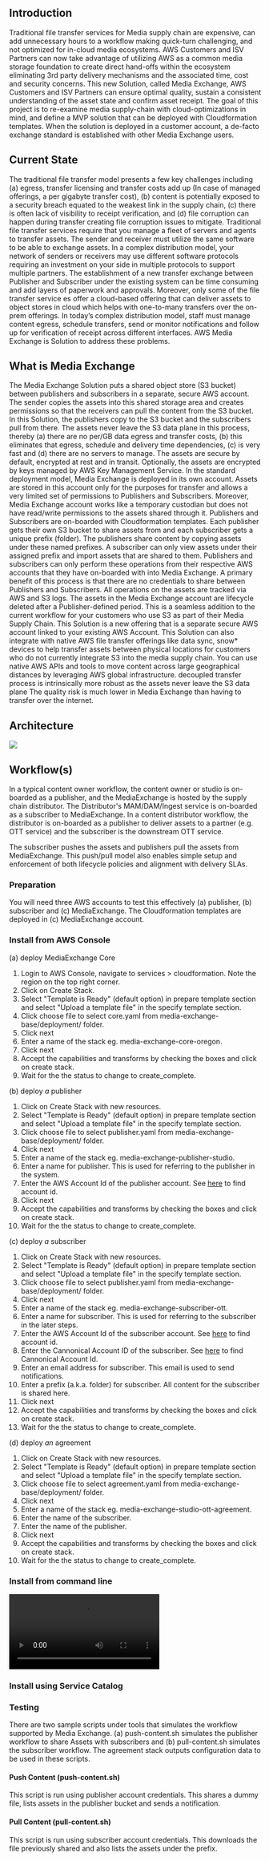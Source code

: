 ## Introduction
Traditional file transfer services for Media supply chain are expensive, can add unnecessary hours to a workflow making quick-turn challenging, and not optimized for in-cloud media ecosystems. AWS Customers and ISV Partners can now take advantage of utilizing AWS as a common media storage foundation to create direct hand-offs within the ecosystem eliminating 3rd party delivery mechanisms and the associated time, cost and security concerns. This new Solution, called Media Exchange, AWS Customers and ISV Partners can ensure optimal quality, sustain a consistent understanding of the asset state and confirm asset receipt. The goal of this project is to re-examine media supply-chain with cloud-optimizations in mind, and define a MVP solution that can be deployed with Cloudformation templates. When the solution is deployed in a customer account, a de-facto exchange standard is established with other Media Exchange users.

## Current State  
The traditional file transfer model presents a few key challenges including (a) egress, transfer licensing and transfer costs add up (In case of managed offerings, a per gigabyte transfer cost), (b) content is potentially exposed to a security breach equated to the weakest link in the supply chain, (c) there is often lack of visibility to receipt verification, and (d) file corruption can happen during transfer creating file corruption issues to mitigate. Traditional file transfer services require that you manage a fleet of servers and agents to transfer assets. The sender and receiver must utilize the same software to be able to exchange assets. In a complex distribution model, your network of senders or receivers may use different software protocols requiring an investment on your side in multiple protocols to support multiple partners.  The establishment of a new transfer exchange between Publisher and Subscriber under the existing system can be time consuming and add layers of paperwork and approvals. Moreover, only some of the file transfer service
es offer a cloud-based offering that can deliver assets to object stores in cloud which helps with one-to-many transfers over the on-prem offerings. In today’s complex distribution model, staff must manage content egress, schedule transfers, send or monitor notifications and follow up for verification of receipt across different interfaces. AWS Media Exchange is Solution to address these problems.

## What is Media Exchange
The Media Exchange Solution puts a shared object store (S3 bucket) between publishers and subscribers in a separate, secure AWS account. The sender copies the assets into this shared storage area and creates permissions so that the receivers can pull the content from the S3 bucket. In this Solution, the publishers copy to the S3 bucket and the subscribers pull from there. The assets never leave the S3 data plane in this process, thereby (a) there are no per/GB data egress and transfer costs, (b) this eliminates that egress, schedule and delivery time dependencies, (c) is very fast and (d) there are no servers to manage. The assets are secure by default, encrypted at rest and in transit. Optionally, the assets are encrypted by keys managed by AWS Key Management Service. In the standard deployment model, Media Exchange is deployed in its own account. Assets are stored in this account only for the purposes for transfer and allows a very limited set of permissions to Publishers and Subscribers. Moreover, Media Exchange account works like a temporary custodian but does not have read/write permissions to the assets shared through it. Publishers and Subscribers are on-boarded with Cloudformation templates. Each publisher gets their own S3 bucket to share assets from and each subscriber gets a unique prefix (folder). The publishers share content by copying assets under these named prefixes. A subscriber can only view assets under their assigned prefix and import assets that are shared to them. Publishers and subscribers can only perform these operations from their respective AWS accounts that they have on-boarded with into Media Exchange. A primary benefit of this process is that there are no credentials to share between Publishers and Subscribers. All operations on the assets are tracked via AWS and S3 logs. The assets in the Media Exchange account are lifecycle deleted after a Publisher-defined period.
This is a seamless addition to the current workflow for your customers who use S3 as part of their Media Supply Chain. This Solution is a new offering that is a separate secure AWS account linked to your existing AWS Account. This Solution can also integrate with native AWS file transfer offerings like data sync, snow* devices to help transfer assets between physical locations for customers who do not currently integrate S3 into the media supply chain. You can use native AWS APIs and tools to move content across large geographical distances by leveraging AWS global infrastructure. decoupled transfer process is intrinsically more robust as the assets never leave the S3 data plane The quality risk is much lower in Media Exchange than having to transfer over the internet.

## Architecture

![](images/Architecture.png)


## Workflow(s)

In a typical content owner workflow, the content owner or studio is on-boarded as a publisher, and the MediaExchange is hosted by the supply chain distributor. The Distributor's MAM/DAM/Ingest service is on-boarded as a subscriber to MediaExchange. In a content distributor workflow, the distributor is on-boarded as a publisher to deliver assets to a partner (e.g. OTT service) and the subscriber is the downstream OTT service.

The subscriber pushes the assets and publishers pull the assets from MediaExchange. This push/pull model also enables simple setup and enforcement of both lifecycle policies and alignment with delivery SLAs.

### Preparation
You will need three AWS accounts to test this effectively (a) publisher, (b) subscriber and (c) MediaExchange. The Cloudformation templates are deployed in (c) MediaExchange account.

### Install from AWS Console
(a) deploy MediaExchange Core
1. Login to AWS Console, navigate to services > cloudformation. Note the region on the top right corner.
1. Click on Create Stack.
1. Select "Template is Ready" (default option) in prepare template section and select "Upload a template file" in the specify template section.
1. Click choose file to select core.yaml from media-exchange-base/deployment/ folder.
1. Click next
1. Enter a name of the stack eg. media-exchange-core-oregon.
1. Click next
1. Accept the capabilities and transforms by checking the boxes and click on create stack.
1. Wait for the the status to change to create_complete.

(b) deploy _a_ publisher
1. Click on Create Stack with new resources.
1. Select "Template is Ready" (default option) in prepare template section and select "Upload a template file" in the specify template section.
1. Click choose file to select publisher.yaml from media-exchange-base/deployment/ folder.
1. Click next
1. Enter a name of the stack eg. media-exchange-publisher-studio.
1. Enter a name for publisher. This is used for referring to the publisher in the system.  
1. Enter the AWS Account Id of the publisher account. See [here](https://docs.aws.amazon.com/IAM/latest/UserGuide/console_account-alias.html#FindingYourAWSId) to find account id.
1. Click next
1. Accept the capabilities and transforms by checking the boxes and click on create stack.
1. Wait for the the status to change to create_complete.

(c) deploy _a_ subscriber
1. Click on Create Stack with new resources.
1. Select "Template is Ready" (default option) in prepare template section and select "Upload a template file" in the specify template section.
1. Click choose file to select publisher.yaml from media-exchange-base/deployment/ folder.
1. Click next
1. Enter a name of the stack eg. media-exchange-subscriber-ott.
1. Enter a name for subscriber. This is used for referring to the subscriber in the later steps.  
1. Enter the AWS Account Id of the subscriber account. See [here](https://docs.aws.amazon.com/IAM/latest/UserGuide/console_account-alias.html#FindingYourAWSId) to find account id.
1. Enter the Cannonical Account ID of the subscriber. See [here](https://docs.aws.amazon.com/general/latest/gr/acct-identifiers.html#FindingCanonicalId) to find Cannonical Account Id.
1. Enter an email address for subscriber. This email is used to send notifications.
1. Enter a prefix (a.k.a. folder) for subscriber. All content for the subscriber is shared here.
1. Click next
1. Accept the capabilities and transforms by checking the boxes and click on create stack.
1. Wait for the the status to change to create_complete.

(d) deploy _an_ agreement
1. Click on Create Stack with new resources.
1. Select "Template is Ready" (default option) in prepare template section and select "Upload a template file" in the specify template section.
1. Click choose file to select agreement.yaml from media-exchange-base/deployment/ folder.
1. Click next
1. Enter a name of the stack eg. media-exchange-studio-ott-agreement.
1. Enter the name of the subscriber.
1. Enter the name of the publisher.
1. Click next
1. Accept the capabilities and transforms by checking the boxes and click on create stack.
1. Wait for the the status to change to create_complete.

### Install from command line

![](media-exchange-base/images/install-cli-demo.mp4)

### Install using Service Catalog


### Testing
There are two sample scripts under tools that simulates the workflow supported by Media Exchange. (a) push-content.sh simulates the publisher workflow to share Assets with subscribers and (b) pull-content.sh simulates the subscriber workflow. The agreement stack outputs configuration data to be used in these scripts.

#### Push Content (push-content.sh)
This script is run using publisher account credentials. This shares a dummy file, lists assets in the publisher bucket and sends a notification.

#### Pull Content (pull-content.sh)
This script is run using subscriber account credentials. This downloads the file previously shared and also lists the assets under the prefix.
